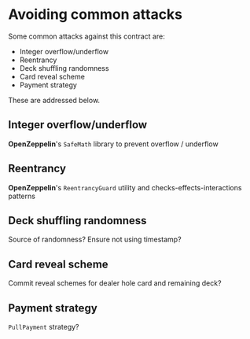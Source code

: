 # Avoiding common attacks

Some common attacks against this contract are:
- Integer overflow/underflow
- Reentrancy
- Deck shuffling randomness 
- Card reveal scheme
- Payment strategy

These are addressed below.

## Integer overflow/underflow

**OpenZeppelin**'s `SafeMath` library to prevent overflow / underflow

## Reentrancy

**OpenZeppelin**'s `ReentrancyGuard` utility and checks-effects-interactions patterns

## Deck shuffling randomness 

Source of randomness? Ensure not using timestamp?

## Card reveal scheme

Commit reveal schemes for dealer hole card and remaining deck?

## Payment strategy

`PullPayment` strategy?
